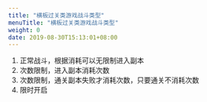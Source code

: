 ```yaml
---
title: "横板过关类游戏战斗类型"
menuTitle: "横板过关类游戏战斗类型"
weight: 0
date: 2019-08-30T15:13:01+08:00
---
```

1. 正常战斗，根据消耗可以无限制进入副本
2. 次数限制，进入副本消耗次数
3. 次数限制，通关副本失败才消耗次数，只要通关不消耗次数
4. 限时开启